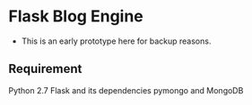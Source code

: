 Flask Blog Engine
=================

* This is an early prototype here for backup reasons.

Requirement
-----------

Python 2.7
Flask and its dependencies
pymongo and MongoDB





